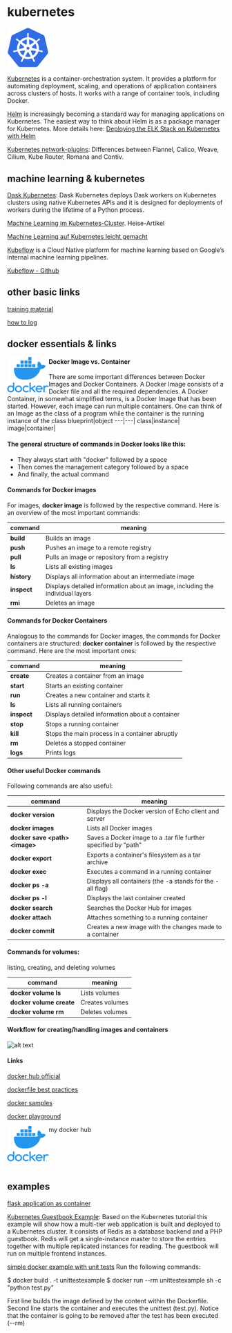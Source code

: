 # kubernetes

<img src="kubernetes_logo.png" width="96">

[Kubernetes](https://kubernetes.io/) is a container-orchestration system.
It provides a platform for automating deployment, scaling, and operations of application containers across clusters of hosts. It works with a range of container tools, including Docker.

[Helm](https://helm.sh/) is increasingly becoming a standard way for managing applications on Kubernetes. The easiest way to think about Helm is as a package manager for Kubernetes. More details here: [Deploying the ELK Stack on Kubernetes with Helm](https://logz.io/blog/deploying-the-elk-stack-on-kubernetes-with-helm/)

[Kubernetes network-plugins](https://kubedex.com/kubernetes-network-plugins/): Differences between Flannel, Calico, Weave, Cilium, Kube Router, Romana and Contiv.

## machine learning & kubernetes
[Dask Kubernetes](https://kubernetes.dask.org/en/latest/): Dask Kubernetes deploys Dask workers on Kubernetes clusters using native Kubernetes APIs and it is designed for deployments of workers during the lifetime of a Python process.

[Machine Learning im Kubernetes-Cluster](https://m.heise.de/developer/artikel/Machine-Learning-im-Kubernetes-Cluster-4226233.html?seite=all). Heise-Artikel

[Machine Learning auf Kubernetes leicht gemacht](https://jaxenter.de/kubernetes/kubeflow-1-0-machine-learning-auf-kubernetes-leicht-gemacht-92380)

[Kubeflow](https://medium.com/kubeflow/kubeflow-1-0-cloud-native-ml-for-everyone-a3950202751) is a Cloud Native platform for machine learning based on Google’s internal machine learning pipelines.

[Kubeflow - Github](https://github.com/kubeflow/kubeflow)

## other basic links
[training material](https://github.com/loodse/k8s-exercises/tree/master/containers/fundamentals)

[how to log](https://github.com/loodse/k8s-exercises/blob/master/containers/fundamentals/10_logs.md)

## docker essentials & links

<img src="docker_logo.png" align="left" width="96">


#### Docker Image vs. Container
There are some important differences between Docker Images and Docker Containers. A Docker Image consists of a Docker file and all the required dependencies. A Docker Container, in somewhat simplified terms, is a Docker Image that has been started. However, each image can run multiple containers. One can think of an Image as the class of a program while the container is the running instance of the class
blueprint|object
---|---|
class|instance|
image|container|

#### The general structure of commands in Docker looks like this:

* They always start with "docker" followed by a space
* Then comes the management category followed by a space
* And finally, the actual command

#### Commands for Docker images
For images, **docker image** is followed by the respective command. Here is an overview of the most important commands:

command|meaning
---|---|
**build** |Builds an image|
**push** |Pushes an image to a remote registry|
**pull** |Pulls an image or repository from a registry|
**ls** |Lists all existing images|
**history** |Displays all information about an intermediate image|
**inspect** |Displays detailed information about an image, including the individual layers|
**rmi** |Deletes an image|


#### Commands for Docker Containers
Analogous to the commands for Docker images, the commands for Docker containers are structured: **docker container** is followed by the respective command. Here are the most important ones:

command|meaning
---|---|
**create** |Creates a container from an image|
**start** |Starts an existing container|
**run** |Creates a new container and starts it|
**ls** |Lists all running containers|
**inspect** |Displays detailed information about a container|
**stop** |Stops a running container|
**kill** |Stops the main process in a container abruptly|
**rm** |Deletes a stopped container|
**logs** |Prints logs|


#### Other useful Docker commands
Following commands are also useful:

command|meaning
---|---|
**docker version** |Displays the Docker version of Echo client and server|
**docker images** |Lists all Docker images|
**docker save \<path> \<image>** |Saves a Docker image to a .tar file further specified by "path"|
**docker export** |Exports a container's filesystem as a tar archive|
**docker exec** |Executes a command in a running container|
**docker ps -a** |Displays all containers (the -a stands for the -all flag)|
**docker ps -l** |Displays the last container created|
**docker search** |Searches the Docker Hub for images|
**docker attach** |Attaches something to a running container|
**docker commit** |Creates a new image with the changes made to a container|

#### Commands for volumes:
listing, creating, and deleting volumes

command|meaning
---|---|
**docker volume ls**|Lists volumes|
**docker volume create**|Creates volumes|
**docker volume rm**|Deletes volumes|

#### Workflow for creating/handling images and containers
![alt text](https://github.com/hadze/kubernetes-docker/blob/master/images/docker.png)

#### Links

[docker hub official](https://hub.docker.com/search?q=&type=image)  

[dockerfile best practices](https://youtu.be/JofsaZ3H1qM)

[docker samples](https://docs.docker.com/samples/)

[docker playground](https://labs.play-with-docker.com)

my docker hub
<a href="https://hub.docker.com/u/thehadz" alt="my docker account">
  <img src="docker_logo.png" align="left" width="96" >
</a>

<br>
<br>
<br>
<br>

## examples
[flask application as container](https://github.com/hadze/kubernetes-docker/tree/master/flask)

[Kubernetes Guestbook Example](https://github.com/loodse/k8s-exercises/tree/master/k8s/fundamentals/kubernetes_example): Based on the Kubernetes tutorial this example will show how a multi-tier web application is built and deployed to a Kubernetes cluster. It consists of Redis as a database backend and a PHP guestbook. Redis will get a single-instance master to store the entries together with multiple replicated instances for reading. The guestbook will run on multiple frontend instances.

[simple docker example with unit tests](https://github.com/hadze/kubernetes-docker/tree/master/unittest)
Run the following commands:

$ docker build . -t unittestexample
$ docker run --rm unittestexample sh -c "python test.py"

First line builds the image defined by the content within the Dockerfile.
Second line starts the container and executes the unittest (test.py). Notice that the container is going to be removed after the test has been executed (--rm)
